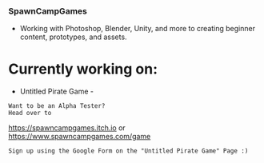 ### SpawnCampGames
- Working with Photoshop, Blender, Unity, and more to creating beginner content, prototypes, and assets.

# Currently working on:
- Untitled Pirate Game -
```
Want to be an Alpha Tester?  
Head over to
```
https://spawncampgames.itch.io or  
https://www.spawncampgames.com/game

```
Sign up using the Google Form on the "Untitled Pirate Game" Page :)
```


<!--
**SpawnCampGames/SpawnCampGames** is a ✨ _special_ ✨ repository because its `README.md` (this file) appears on your GitHub profile.

Here are some ideas to get you started:

- 🔭 I’m currently working on ...
- 🌱 I’m currently learning ...
- 👯 I’m looking to collaborate on ...
- 🤔 I’m looking for help with ...
- 💬 Ask me about ...
- 📫 How to reach me: ...
- 😄 Pronouns: ...
- ⚡ Fun fact: ...
-->
